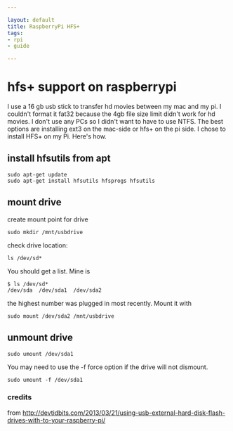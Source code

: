 ```yaml
---

layout: default
title: RaspberryPi HFS+
tags: 
- rpi
- guide

---
```




#	hfs+ support on raspberrypi

I use a 16 gb usb stick to transfer hd movies between my mac and my pi. I couldn't format it fat32 because the 4gb file size limit didn't work for hd movies. I don't use any PCs so I didn't want to have to use NTFS. The best options are installing ext3 on the mac-side or hfs+ on the pi side. I chose to install HFS+ on my Pi. Here's how.

## install hfsutils from apt

	sudo apt-get update
	sudo apt-get install hfsutils hfsprogs hfsutils

## mount drive

create mount point for drive

	sudo mkdir /mnt/usbdrive

check drive location:

	ls /dev/sd*

You should get a list. Mine is
	
	$ ls /dev/sd*
	/dev/sda  /dev/sda1  /dev/sda2

the highest number was plugged in most recently. Mount it with 

	sudo mount /dev/sda2 /mnt/usbdrive

## unmount drive

	sudo umount /dev/sda1

You may need to use the -f force option if the drive will not dismount.

	sudo umount -f /dev/sda1

### credits

from http://devtidbits.com/2013/03/21/using-usb-external-hard-disk-flash-drives-with-to-your-raspberry-pi/